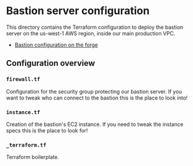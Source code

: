 # Bastion server configuration

This directory contains the Terraform configuration to deploy the bastion
server on the us-west-1 AWS region, inside our main production VPC.

* [Bastion configuration on the forge][docs]

[docs]: https://forge.rust-lang.org/infra/docs/bastion.html

## Configuration overview

### `firewall.tf`

Configuration for the security group protecting our bastion server. If you want
to tweak who can connect to the bastion this is the place to look into!

### `instance.tf`

Creation of the bastion's EC2 instance. If you need to tweak the instance specs
this is the place to look for!

### `_terraform.tf`

Terraform boilerplate.
